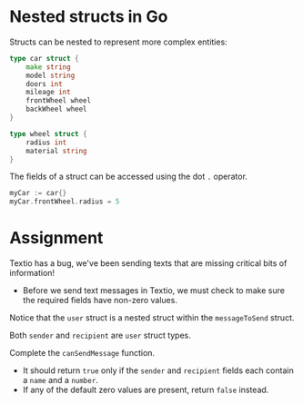 # Nested structs in Go

Structs can be nested to represent more complex entities:

```go
type car struct {
    make string
    model string
    doors int
    mileage int
    frontWheel wheel
    backWheel wheel
}
```

```go
type wheel struct {
    radius int
    material string
}
```

The fields of a struct can be accessed using the dot `.` operator.

```go
myCar := car{}
myCar.frontWheel.radius = 5
```

# Assignment

Textio has a bug, we've been sending texts that are missing critical bits of information!

- Before we send text messages in Textio, we must check to make sure the required fields have non-zero values.

Notice that the `user` struct is a nested struct within the `messageToSend` struct.

Both `sender` and `recipient` are `user` struct types.

Complete the `canSendMessage` function.

- It should return `true` only if the `sender` and `recipient` fields each contain a `name` and a `number`.
- If any of the default zero values are present, return `false` instead.
